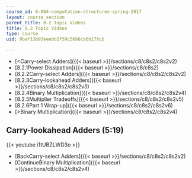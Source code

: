 ```yaml
---
course_id: 6-004-computation-structures-spring-2017
layout: course_section
parent_title: 8.2 Topic Videos
title: 8.2 Topic Videos
type: course
uid: 9baf13b93eeebb2f59c56b6cb6b176cb

---
```


*   [<Carry-select Adders]({{< baseurl >}}/sections/c8/c8s2/c8s2v2)
*   [8.2.1Power Dissipation]({{< baseurl >}}/sections/c8/c8s2)
*   [8.2.2Carry-select Adders]({{< baseurl >}}/sections/c8/c8s2/c8s2v2)
*   [8.2.3Carry-lookahead Adders]({{< baseurl >}}/sections/c8/c8s2/c8s2v3)
*   [8.2.4Binary Multiplication]({{< baseurl >}}/sections/c8/c8s2/c8s2v4)
*   [8.2.5Multiplier Tradeoffs]({{< baseurl >}}/sections/c8/c8s2/c8s2v5)
*   [8.2.6Part 1 Wrap-up]({{< baseurl >}}/sections/c8/c8s2/c8s2v6)
*   [\>Binary Multiplication]({{< baseurl >}}/sections/c8/c8s2/c8s2v4)

Carry-lookahead Adders (5:19)
-----------------------------

{{< youtube i1tUBZLWD3o >}}

*   [BackCarry-select Adders]({{< baseurl >}}/sections/c8/c8s2/c8s2v2)
*   [ContinueBinary Multiplication]({{< baseurl >}}/sections/c8/c8s2/c8s2v4)